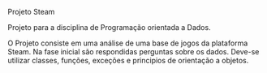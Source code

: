 Projeto Steam

Projeto para a disciplina de Programação orientada a Dados.

O Projeto consiste em uma análise de uma base de jogos da plataforma Steam.
Na fase inicial são respondidas perguntas sobre os dados.
Deve-se utilizar classes, funções, exceções e principios de orientação a objetos.
